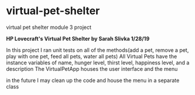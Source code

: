 # virtual-pet-shelter
virtual pet shelter module 3 project

**HP Lovecraft's Virtual Pet Shelter by Sarah Slivka 1/28/19**

In this project I ran unit tests on all of the methods(add a pet, remove a pet, play with one pet, feed all pets, water all pets)
All Virtual Pets have the instance variables of name, hunger level, thirst level, happiness level, and a description
The VirtualPetApp houses the user interface and the menu

in the future I may clean up the code and house the menu in a separate class
